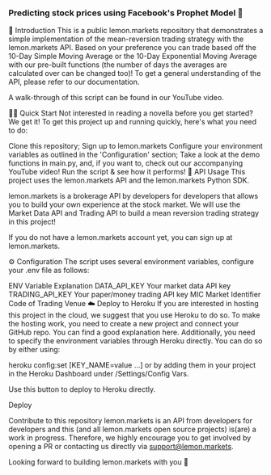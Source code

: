 ### Predicting stock prices using Facebook's Prophet Model 🍋

👋 Introduction
This is a public lemon.markets repository that demonstrates a simple implementation of the mean-reversion trading strategy with the lemon.markets API. Based on your preference you can trade based off the 10-Day Simple Moving Average or the 10-Day Exponential Moving Average with our pre-built functions (the number of days the averages are calculated over can be changed too)! To get a general understanding of the API, please refer to our documentation.

A walk-through of this script can be found in our YouTube video.

🏃‍♂️ Quick Start
Not interested in reading a novella before you get started? We get it! To get this project up and running quickly, here's what you need to do:

Clone this repository;
Sign up to lemon.markets
Configure your environment variables as outlined in the 'Configuration' section;
Take a look at the demo functions in main.py, and, if you want to, check out our accompanying YouTube video!
Run the script & see how it performs!
🔌 API Usage
This project uses the lemon.markets API and the lemon.markets Python SDK.

lemon.markets is a brokerage API by developers for developers that allows you to build your own experience at the stock market. We will use the Market Data API and Trading API to build a mean reversion trading strategy in this project!

If you do not have a lemon.markets account yet, you can sign up at lemon.markets.

⚙️ Configuration
The script uses several environment variables, configure your .env file as follows:

ENV Variable	Explanation
DATA_API_KEY	Your market data API key
TRADING_API_KEY	Your paper/money trading API key
MIC	Market Identifier Code of Trading Venue
☁️ Deploy to Heroku
If you are interested in hosting this project in the cloud, we suggest that you use Heroku to do so. To make the hosting work, you need to create a new project and connect your GitHub repo. You can find a good explanation here. Additionally, you need to specify the environment variables through Heroku directly. You can do so by either using:

heroku config:set [KEY_NAME=value …]
or by adding them in your project in the Heroku Dashboard under /Settings/Config Vars.

Use this button to deploy to Heroku directly.

Deploy

Contribute to this repository
lemon.markets is an API from developers for developers and this (and all lemon.markets open source projects) is(are) a work in progress. Therefore, we highly encourage you to get involved by opening a PR or contacting us directly via support@lemon.markets.

Looking forward to building lemon.markets with you 🍋

